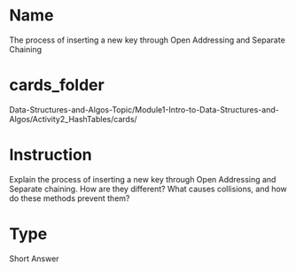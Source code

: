 # Name 
The process of inserting a new key through Open Addressing and Separate Chaining

# cards_folder
Data-Structures-and-Algos-Topic/Module1-Intro-to-Data-Structures-and-Algos/Activity2_HashTables/cards/

# Instruction 
Explain the process of inserting a new key through Open Addressing and Separate chaining. How are they different? What causes collisions, and how do these methods prevent them?

# Type 
Short Answer 
 